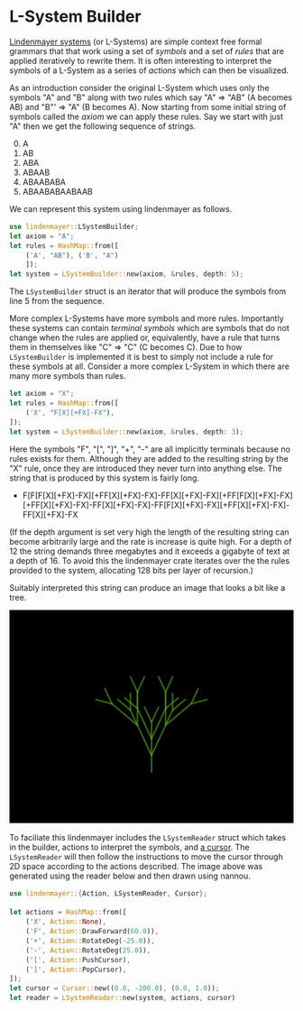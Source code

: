 L-System Builder
================

[Lindenmayer systems](https://en.wikipedia.org/wiki/L-system) (or L-Systems) are simple context free formal grammars that that work using a set of *symbols* and a set of *rules* that are applied iteratively to rewrite them. It is often interesting to interpret the symbols of a L-System as a series of *actions* which can then be visualized.

As an introduction consider the original L-System which uses only the symbols "A" and "B" along with two rules which say "A" ⇒ "AB" (A becomes AB) and "B"' ⇒ "A" (B becomes A). Now starting from some initial string of symbols called the *axiom* we can apply these rules. Say we start with just "A" then we get the following sequence of strings.

0. A
1. AB
2. ABA
3. ABAAB
4. ABAABABA
5. ABAABABAABAAB

We can represent this system using lindenmayer as follows.

```rust
use lindenmayer::LSystemBuilder;
let axiom = "A";
let rules = HashMap::from([
    ('A', "AB"), ('B', "A")
    ]);
let system = LSystemBuilder::new(axiom, &rules, depth: 5);
```

The `LSystemBuilder` struct is an iterator that will produce the symbols from line 5 from the sequence.

More complex L-Systems have more symbols and more rules. Importantly these systems can contain *terminal symbols* which are symbols that do not change when the rules are applied or, equivalently, have a rule that turns them in themselves like "C" ⇒ "C" (C becomes C). Due to how `LSystemBuilder` is implemented it is best to simply not include a rule for these symbols at all. Consider a more complex L-System in which there are many more symbols than rules.

```rust
let axiom = "X";
let rules = HashMap::from([
    ('X', "F[X][+FX]-FX"), 
]);
let system = LSystemBuilder::new(axiom, &rules, depth: 3);
```

Here the symbols "F", "[", "]", "+", "-" are all implicitly terminals because no rules exists for them. Although they are added to the resulting string by the "X" rule, once they are introduced they never turn into anything else. The string that is produced by this system is fairly long.

- F[F[F[X][+FX]-FX][+FF[X][+FX]-FX]-FF[X][+FX]-FX][+FF[F[X][+FX]-FX][+FF[X][+FX]-FX]-FF[X][+FX]-FX]-FF[F[X][+FX]-FX][+FF[X][+FX]-FX]-FF[X][+FX]-FX

(If the depth argument is set very high the length of the resulting string can become arbitrarily large and the rate is increase is quite high. For a depth of 12 the string demands three megabytes and it exceeds a gigabyte of text at a depth of 16. To avoid this the lindenmayer crate iterates over the the rules provided to the system, allocating 128 bits per layer of recursion.)

Suitably interpreted this string can produce an image that looks a bit like a tree.

![created with lindenmayer and nannou](https://github.com/SymmetricChaos/lindenmayer/blob/master/tree.png)

To faciliate this lindenmayer includes the `LSystemReader` struct which takes in the builder, actions to interpret the symbols, and [a cursor](https://en.wikipedia.org/wiki/Turtle_graphics). The `LSystemReader` will then follow the instructions to move the cursor through 2D space according to the actions described. The image above was generated using the reader below and then drawn using nannou.

```rust
use lindenmayer::{Action, LSystemReader, Cursor};

let actions = HashMap::from([
    ('X', Action::None),
    ('F', Action::DrawForward(60.0)),
    ('+', Action::RotateDeg(-25.0)),
    ('-', Action::RotateDeg(25.0)),
    ('[', Action::PushCursor),
    (']', Action::PopCursor),
]);
let cursor = Cursor::new((0.0, -200.0), (0.0, 1.0));
let reader = LSystemReader::new(system, actions, cursor)
```

